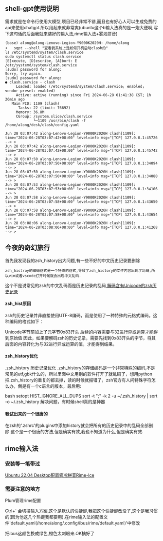 
## shell-gpt使用说明

需求就是在命令行使用大模型,项目已经非常不错,而且也有好心人可以生成免费的api来使用chatgpt.所以用起来就非常爽(ubuntu这个b输入法真的是一炮大便啊,写下这句话的后面我就来装好的输入法,rime输入法+雾淞拼音)


``` shell
(base) along@along-Lenovo-Legion-Y9000K2020H: /home/along  
➜   sgpt --shell "查看我系统上是如何开机启动clash的"         
ls /etc/systemd/system/clash.service
sudo systemctl status clash.service
[E]xecute, [D]escribe, [A]bort: E
/etc/systemd/system/clash.service
[sudo] password for along: 
Sorry, try again.
[sudo] password for along: 
● clash.service - clash
     Loaded: loaded (/etc/systemd/system/clash.service; enabled; vendor preset: enabled)
     Active: active (running) since Fri 2024-06-28 01:41:38 CST; 1h 26min ago
   Main PID: 1109 (clash)
      Tasks: 22 (limit: 76692)
     Memory: 36.8M
     CGroup: /system.slice/clash.service
             └─1109 /usr/bin/clash -f /home/along/desk/clash/config.yaml

Jun 28 03:07:42 along-Lenovo-Legion-Y9000K2020H clash[1109]: time="2024-06-28T03:07:42+08:00" level=info msg="[TCP] 127.0.0.1:45726 --> >
Jun 28 03:07:42 along-Lenovo-Legion-Y9000K2020H clash[1109]: time="2024-06-28T03:07:42+08:00" level=info msg="[TCP] 127.0.0.1:45742 --> >
Jun 28 03:07:50 along-Lenovo-Legion-Y9000K2020H clash[1109]: time="2024-06-28T03:07:50+08:00" level=info msg="[TCP] 127.0.0.1:34094 --> >
Jun 28 03:07:50 along-Lenovo-Legion-Y9000K2020H clash[1109]: time="2024-06-28T03:07:50+08:00" level=info msg="[TCP] 127.0.0.1:34080 --> >
Jun 28 03:07:53 along-Lenovo-Legion-Y9000K2020H clash[1109]: time="2024-06-28T03:07:53+08:00" level=info msg="[TCP] 127.0.0.1:34106 --> >
Jun 28 03:07:58 along-Lenovo-Legion-Y9000K2020H clash[1109]: time="2024-06-28T03:07:58+08:00" level=info msg="[TCP] 127.0.0.1:43650 --> >
Jun 28 03:07:58 along-Lenovo-Legion-Y9000K2020H clash[1109]: time="2024-06-28T03:07:58+08:00" level=info msg="[TCP] 127.0.0.1:43654 --> >
Jun 28 03:08:06 along-Lenovo-Legion-Y9000K2020H clash[1109]: time="2024-06-28T03:08:06+08:00" level=info msg="[TCP] 127.0.0.1:41268 --> >

```
## 今夜的奇幻旅行
首先我发现我的zsh_history出大问题,有一些不好的中文历史记录要删除
```
zsh_histroy的编码格式是一个特殊的格式,导致了zsh_history的文件内容出现了乱码,所以vim或者vscode打开时候就会出现中文乱码.
```
这个不是说常见的zsh的中文乱码而是历史记录的乱码,[解码含有Unicode的zsh历史记录](https://wszqkzqk.github.io/2024/03/31/zsh-history-unicode-decode/)

#### zsh_hist原因
zsh的历史记录并非直接使用UTF-8编码，而是使用了一种特殊的元格式编码。这种编码的格式如下：

Unicode字节前加上了元字节0x83开头
后续的内容需要与32进行异或运算才能得到原始值
因此，如果要解码zsh的历史记录，需要先找到0x83开头的字节，将其后面的内容转化为与32进行异或运算的值，才能得到结果。

#### zsh_history优化
.zsh_history 历史记录优化
.zsh_history的存储编码是一个非常特殊的编码,不是常见的utf,gbk什么的，所以里面中文用别的软件打开了就乱码了，想用python把.zsh_history的重复的都去掉，读的时候就报错了，zsh官方有人问特殊字符怎么办，倒是有一个c语言的版本，最后用:

bash
setopt HIST_IGNORE_ALL_DUPS
sort -t ";" -k 2 -u ~/.zsh_history | sort -o ~/.zsh_history
解决问题，有时候shell真的是神器

#### 我试出来的一个很唐的
在zsh的'.zshrc'的plugins中添加history就会把所有的历史记录中的乱码全部删除.这个是一个很唐的方法,但是确实有效,我也不知道为什么,但是确实有效.

## rime输入法
### 安装等一笔带过
[Ubuntu 22.04 Desktop配置雾凇拼音Rime-Ice](https://www.cnblogs.com/KLangHu/p/17699295.html)
### 需要注意的地方
Plum管理rime配置


Ctrl+` 会切换输入方案,这个是默认的快捷键,我把这个快捷键改没了,这个是我习惯的(因为他这几个热键我都要用),在rime输入法的配置文件'default.yaml(/home/along/.config/ibus/rime/default.yaml)'中修改


把ibus这颜色换成绿色,橙色太刺眼来.OK搞好了








































